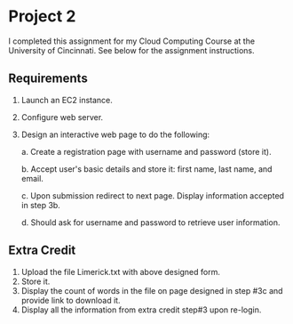 # Project 2
I completed this assignment for my Cloud Computing Course at the University of Cincinnati. See below for the assignment instructions.

## Requirements
1. Launch an EC2 instance.
2. Configure web server.
3. Design an interactive web page to do the following:

   a. Create a registration page with username and password (store it).

   b. Accept user's basic details and store it: first name, last name, and email.

   c. Upon submission redirect to next page. Display information accepted in step 3b.

   d. Should ask for username and password to retrieve user information.

## Extra Credit
1. Upload the file Limerick.txt with above designed form.
2. Store it.
3. Display the count of words in the file on page designed in step #3c and provide link to download it.
4. Display all the information from extra credit step#3 upon re-login.
